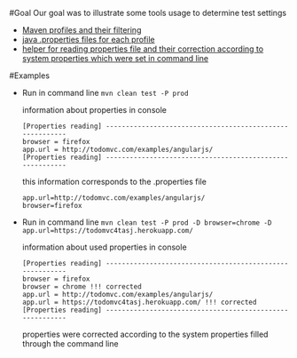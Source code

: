 #Goal
Our goal was to illustrate some tools usage to determine test settings
* [Maven profiles and their filtering](https://github.com/automician/snippets/blob/master/java/properties/javapropertiesfiledemo/pom.xml)
* [java .properties files for each  profile](https://github.com/automician/snippets/tree/master/java/properties/javapropertiesfiledemo/src/main/resources)
* [helper for reading properties file and their correction according to system properties which were set in command line](https://github.com/automician/snippets/blob/master/java/properties/javapropertiesfiledemo/src/main/java/com/automician/javaproperties/core/Helpers.java)
 
 

#Examples
* Run in command line ```mvn clean test -P prod```
    
    information about properties in console 
    ```
    [Properties reading] ---------------------------------------------------------
    browser = firefox
    app.url = http://todomvc.com/examples/angularjs/
    [Properties reading] ---------------------------------------------------------
    ```
    
    this information corresponds to the .properties file
    ```
    app.url=http://todomvc.com/examples/angularjs/
    browser=firefox
    ```

* Run in command line ```mvn clean test -P prod -D browser=chrome -D app.url=https://todomvc4tasj.herokuapp.com/```

    information about used properties in console 
    ```
    [Properties reading] ---------------------------------------------------------
    browser = firefox
    browser = chrome !!! corrected
    app.url = http://todomvc.com/examples/angularjs/
    app.url = https://todomvc4tasj.herokuapp.com/ !!! corrected
    [Properties reading] ---------------------------------------------------------
    ```
  
    properties were corrected according to the system properties filled through the command line
   

    
   
